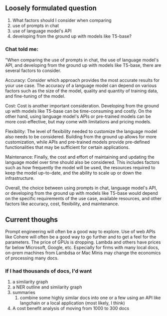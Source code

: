 
## Loosely formulated question

1. What factors should I consider when comparing 
  1. use of prompts in chat 
  2. use of language model's API 
  2. developing from the ground up with models like T5-base?

### Chat told me:
"When comparing the use of prompts in chat, the use of language model's API, and developing from the ground up with models like T5-base, there are several factors to consider.

Accuracy: Consider which approach provides the most accurate results for your use case. The accuracy of a language model can depend on various factors such as the size of the model, quality and quantity of training data, and fine-tuning of the model.

Cost: Cost is another important consideration. Developing from the ground up with models like T5-base can be time-consuming and costly. On the other hand, using language model's APIs or pre-trained models can be more cost-effective, but may come with limitations and pricing models.

Flexibility: The level of flexibility needed to customize the language model also needs to be considered. Building from the ground up allows for more customization, while APIs and pre-trained models provide pre-defined functionalities that may be sufficient for certain applications.

Maintenance: Finally, the cost and effort of maintaining and updating the language model over time should also be considered. This includes factors such as how frequently the model will be used, the resources required to keep the model up-to-date, and the ability to scale up or down the infrastructure.

Overall, the choice between using prompts in chat, language model's API, or developing from the ground up with models like T5-base would depend on the specific requirements of the use case, available resources, and other factors like accuracy, cost, flexibility, and maintenance.

## Current thoughs

Prompt engineering will often be a good way to explore.
Use of web APIs like Cohere will often be a good way to go further and to get a feel for the parameters.
The price of GPUs is dropping. Lambda and others have prices far below Microsoft, Google, etc.
Especially for firms with many local docs, on-prem machines from Lambdsa or Mac Minis may change the economics of processing many docs.

### If I had thousands of docs, I'd want 
1. a similarity graph
2. a NER outline and similarity graph
3. summaries
   1. combine some highly similar docs into one or a few using an API like langchain or a local application (most likely, I think)
4. A cost benefit analysis of moving from 1000 to 300 docs
